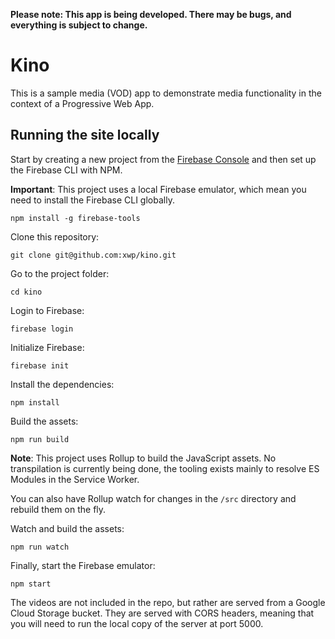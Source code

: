 **Please note: This app is being developed. There may be bugs, and everything is subject to change.**

# Kino

This is a sample media (VOD) app to demonstrate media functionality in the context of a Progressive Web App.

## Running the site locally

Start by creating a new project from the [Firebase Console](https://console.firebase.google.com/) and then set up the Firebase CLI with NPM.

**Important**: This project uses a local Firebase emulator, which mean you need to install the Firebase CLI globally.

    npm install -g firebase-tools

Clone this repository:

    git clone git@github.com:xwp/kino.git

Go to the project folder:

    cd kino

Login to Firebase:

    firebase login

Initialize Firebase:

    firebase init

Install the dependencies:

    npm install

Build the assets:

    npm run build

**Note**: This project uses Rollup to build the JavaScript assets. No transpilation is currently being done, the tooling exists mainly to resolve ES Modules in the Service Worker.

You can also have Rollup watch for changes in the `/src` directory and rebuild them on the fly.

Watch and build the assets:

    npm run watch

Finally, start the Firebase emulator:

    npm start

The videos are not included in the repo, but rather are served from a Google Cloud Storage bucket. They are served with CORS headers, meaning that you will need to run the local copy of the server at port 5000.
